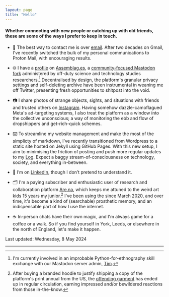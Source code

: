 ```yaml
---  
layout: page
title: "Hello"
---  
```


#### Whether connecting with new people or catching up with old friends, these are some of the ways I prefer to keep in touch.

- 📧 The best way to contact me is over [email](mailto:jcalpickard@proton.me). After two decades on Gmail, I've recently switched the bulk of my personal communications to Proton Mail, with encouraging results.

- 🌐 I have a [profile](https://assemblag.es/@jcalpickard) on [Assemblag.es](https://assemblag.es/), a [community-focused Mastodon fork](https://github.com/hometown-fork/hometown/wiki) administered by off-duty science and technology studies researchers.[^1] Decentralised by design, the platform's granular privacy settings and self-deleting archive have been instrumental in weaning me off Twitter, presenting fresh opportunities to shitpost into the void.

- 📷 I share photos of strange objects, sights, and situations with friends and trusted others on [Instagram](https://www.instagram.com/jcalpickard/). Having somehow dazzle-camoflagued Meta's ad-targeting systems, I also treat the platform as a window into the collective unconscious; a way of monitoring the ebb and flow of dropshippers and get-rich-quick schemes.

- ⌨️ To streamline my website management and make the most of the simplicty of markdown, I've recently transitioned from Wordpress to a static site hosted on Jekyll using GitHub Pages. With this new setup, I aim to minimising the friction of posting and push more regular updates to my [Log](log.md). Expect a baggy stream-of-consciousness on technology, society, and everything in-between.

- 👔 I’m on [LinkedIn](https://www.linkedin.com/in/justinpickard/), though I don’t pretend to understand it.

- 🗂️ I'm a paying subscriber and enthusiastic user of research and collaboration platform [Are.na](https://www.are.na/justin-pickard/index), which keeps me attuned to the weird art kids 15 years my junior.[^2] I've been using the since March 2020, and over time, it's become a kind of (searchable) prosthetic memory, and an indispensable part of how I use the internet.

- ☕ In-person chats have their own magic, and I'm always game for a coffee or a walk. So if you find yourself in York, Leeds, or elsewhere in the north of England, let's make it happen.

Last updated: Wednesday, 8 May 2024

---
<p>

[^1]: I'm currently involved in an improbable Python-for-ethnography skill exchange with our Mastodon server admin, <a href="https://www.timcowlishaw.co.uk/">Tim</a>.
[^2]: After buying a branded hoodie to justify shipping a copy of the platform's print annual from the US, the <a href="https://store.are.na/products/unisex-hoodie">offending garment</a> has ended up in regular circulation, earning impressed and/or bewildered reactions from those in-the-know.